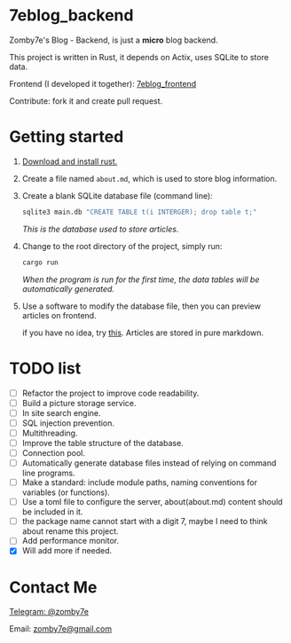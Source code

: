 # 7eblog_backend

Zomby7e's Blog - Backend, is just a **micro** blog backend.

This project is written in Rust, it depends on Actix, uses SQLite to store data.

Frontend (I developed it together): [7eblog_frontend](https://github.com/Zomby7e/7eblog_frontend)

Contribute: fork it and create pull request.

# Getting started

1. [Download and install rust.](https://www.rust-lang.org/learn/get-started)
2. Create a file named `about.md`, which is used to store blog information.
3. Create a blank SQLite database file (command line):

   ```bash
   sqlite3 main.db "CREATE TABLE t(i INTERGER); drop table t;"
   ```

   *This is the database used to store articles.*
4. Change to the root directory of the project, simply run:

   ```bash
   cargo run
   ```

   *When the program is run for the first time, the data tables will be automatically generated.*
5. Use a software to modify the database file, then you can preview articles on frontend.

   if you have no idea, try [this](https://sqlitebrowser.org/). Articles are stored in pure markdown.

# TODO list

- [ ] Refactor the project to improve code readability.
- [ ] Build a picture storage service.
- [ ] In site search engine.
- [ ] SQL injection prevention.
- [ ] Multithreading.
- [ ] Improve the table structure of the database.
- [ ] Connection pool.
- [ ] Automatically generate database files instead of relying on command line programs.
- [ ] Make a standard: include module paths, naming conventions for variables (or functions).
- [ ] Use a toml file to configure the server, about(about.md) content should be included in it.
- [ ] the package name cannot start with a digit 7, maybe I need to think about rename this project.
- [ ] Add performance monitor.
- [X] Will add more if needed.

# Contact Me

[Telegram: @zomby7e](https://t.me/zomby7e)

Email: zomby7e@gmail.com
